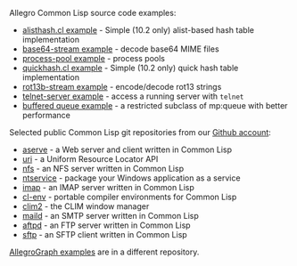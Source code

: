 Allegro Common Lisp source code examples:

* [alisthash.cl example](hashing/README.md) - Simple (10.2 only) alist-based hash table implementation
* [base64-stream example](streams/base64/README.md) - decode base64 MIME files
* [process-pool example](process-pool/README.md) - process pools
* [quickhash.cl example](hashing/README.md) - Simple (10.2 only) quick hash table implementation
* [rot13b-stream example](streams/rot13b/README.md) - encode/decode rot13 strings
* [telnet-server example](telnet-server/README.md) - access a running
   server with `telnet`
* [buffered queue example](buffered-queue/readme.md) - a restricted subclass of mp:queue with better performance

Selected public Common Lisp git repositories from our [Github account](https://github.com/franzinc):

* [aserve](https://github.com/franzinc/aserve) - a Web server and
   client written in Common Lisp
* [uri](https://github.com/franzinc/uri) - a Uniform Resource Locator API
* [nfs](https://github.com/franzinc/nfs) - an NFS server written in
   Common Lisp
* [ntservice](https://github.com/franzinc/ntservice) - package your
   Windows application as a service
* [imap](https://github.com/franzinc/imap) - an IMAP server written in
   Common Lisp
* [cl-env](https://github.com/franzinc/cl-env) - portable compiler
   environments for Common Lisp
* [clim2](https://github.com/franzinc/clim2) - the CLIM window manager
* [maild](https://github.com/franzinc/maild) - an SMTP server written
   in Common Lisp
* [aftpd](https://github.com/franzinc/aftpd) - an FTP server written
   in Common Lisp
* [sftp](https://github.com/franzinc/sftp) - an SFTP client written in
   Common Lisp

[AllegroGraph examples](https://github.com/franzinc/agraph-examples)
are in a different repository.
